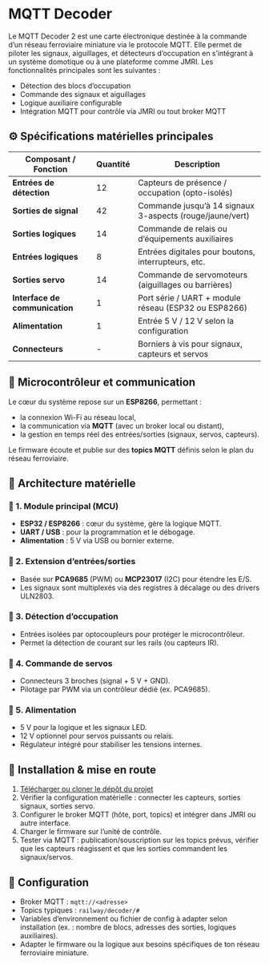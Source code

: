 # MQTT Decoder

Le MQTT Decoder 2 est une carte électronique destinée à la commande d’un réseau ferroviaire miniature via le protocole MQTT.
Elle permet de piloter les signaux, aiguillages, et détecteurs d’occupation en s’intégrant à un système domotique ou à une plateforme comme JMRI. Les fonctionnalités principales sont les suivantes :

* Détection des blocs d’occupation
* Commande des signaux et aiguillages
* Logique auxiliaire configurable
* Intégration MQTT pour contrôle via JMRI ou tout broker MQTT


## ⚙️ Spécifications matérielles principales

| Composant / Fonction           | Quantité | Description                                              |
| ------------------------------ | -------- | -------------------------------------------------------- |
| **Entrées de détection**       | 12       | Capteurs de présence / occupation (opto-isolés)          |
| **Sorties de signal**          | 42       | Commande jusqu’à 14 signaux 3-aspects (rouge/jaune/vert) |
| **Sorties logiques**           | 14       | Commande de relais ou d’équipements auxiliaires          |
| **Entrées logiques**           | 8        | Entrées digitales pour boutons, interrupteurs, etc.      |
| **Sorties servo**              | 14       | Commande de servomoteurs (aiguillages ou barrières)      |
| **Interface de communication** | 1        | Port série / UART + module réseau (ESP32 ou ESP8266)     |
| **Alimentation**               | 1        | Entrée 5 V / 12 V selon la configuration                 |
| **Connecteurs**                | -        | Borniers à vis pour signaux, capteurs et servos          |


## 🧠 Microcontrôleur et communication

Le cœur du système repose sur un **ESP8266**, permettant :

* la connexion Wi-Fi au réseau local,
* la communication via **MQTT** (avec un broker local ou distant),
* la gestion en temps réel des entrées/sorties (signaux, servos, capteurs).

Le firmware écoute et publie sur des **topics MQTT** définis selon le plan du réseau ferroviaire.

## 🧱 Architecture matérielle

### 🔹 1. Module principal (MCU)

* **ESP32 / ESP8266** : cœur du système, gère la logique MQTT.
* **UART / USB** : pour la programmation et le débogage.
* **Alimentation** : 5 V via USB ou bornier externe.

### 🔹 2. Extension d’entrées/sorties

* Basée sur **PCA9685** (PWM) ou **MCP23017** (I2C) pour étendre les E/S.
* Les signaux sont multiplexés via des registres à décalage ou des drivers ULN2803.

### 🔹 3. Détection d’occupation

* Entrées isolées par optocoupleurs pour protéger le microcontrôleur.
* Permet la détection de courant sur les rails (ou capteurs IR).

### 🔹 4. Commande de servos

* Connecteurs 3 broches (signal + 5 V + GND).
* Pilotage par PWM via un contrôleur dédié (ex. PCA9685).

### 🔹 5. Alimentation

* 5 V pour la logique et les signaux LED.
* 12 V optionnel pour servos puissants ou relais.
* Régulateur intégré pour stabiliser les tensions internes.


## 🧭 Installation & mise en route

1. [Télécharger ou cloner le dépôt du projet](https://github.com/Regu01/RailWay_MQTT_Decoder.git)
2. Vérifier la configuration matérielle : connecter les capteurs, sorties signaux, sorties servo.
3. Configurer le broker MQTT (hôte, port, topics) et intégrer dans JMRI ou autre interface.
4. Charger le firmware sur l’unité de contrôle.
5. Tester via MQTT : publication/souscription sur les topics prévus, vérifier que les capteurs réagissent et que les sorties commandent les signaux/servos.


## 🔧 Configuration

* Broker MQTT : `mqtt://<adresse>`
* Topics typiques : `railway/decoder/#`
* Variables d’environnement ou fichier de config à adapter selon installation (ex. : nombre de blocs, adresses des sorties, logiques auxiliaires).
* Adapter le firmware ou la logique aux besoins spécifiques de ton réseau ferroviaire miniature.